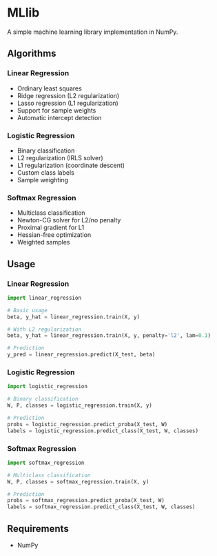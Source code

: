 # MLlib

A simple machine learning library implementation in NumPy.

## Algorithms

### Linear Regression
- Ordinary least squares
- Ridge regression (L2 regularization)
- Lasso regression (L1 regularization)
- Support for sample weights
- Automatic intercept detection

### Logistic Regression
- Binary classification
- L2 regularization (IRLS solver)
- L1 regularization (coordinate descent)
- Custom class labels
- Sample weighting

### Softmax Regression
- Multiclass classification
- Newton-CG solver for L2/no penalty
- Proximal gradient for L1
- Hessian-free optimization
- Weighted samples

## Usage

### Linear Regression
```python
import linear_regression

# Basic usage
beta, y_hat = linear_regression.train(X, y)

# With L2 regularization
beta, y_hat = linear_regression.train(X, y, penalty='l2', lam=0.1)

# Prediction
y_pred = linear_regression.predict(X_test, beta)
```

### Logistic Regression
```python
import logistic_regression

# Binary classification
W, P, classes = logistic_regression.train(X, y)

# Prediction
probs = logistic_regression.predict_proba(X_test, W)
labels = logistic_regression.predict_class(X_test, W, classes)
```

### Softmax Regression
```python
import softmax_regression

# Multiclass classification
W, P, classes = softmax_regression.train(X, y)

# Prediction
probs = softmax_regression.predict_proba(X_test, W)
labels = softmax_regression.predict_class(X_test, W, classes)
```

## Requirements

- NumPy


